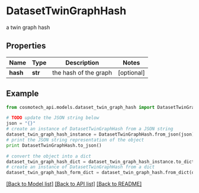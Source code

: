 # DatasetTwinGraphHash

a twin graph hash

## Properties

Name | Type | Description | Notes
------------ | ------------- | ------------- | -------------
**hash** | **str** | the hash of the graph | [optional] 

## Example

```python
from cosmotech_api.models.dataset_twin_graph_hash import DatasetTwinGraphHash

# TODO update the JSON string below
json = "{}"
# create an instance of DatasetTwinGraphHash from a JSON string
dataset_twin_graph_hash_instance = DatasetTwinGraphHash.from_json(json)
# print the JSON string representation of the object
print DatasetTwinGraphHash.to_json()

# convert the object into a dict
dataset_twin_graph_hash_dict = dataset_twin_graph_hash_instance.to_dict()
# create an instance of DatasetTwinGraphHash from a dict
dataset_twin_graph_hash_form_dict = dataset_twin_graph_hash.from_dict(dataset_twin_graph_hash_dict)
```
[[Back to Model list]](../README.md#documentation-for-models) [[Back to API list]](../README.md#documentation-for-api-endpoints) [[Back to README]](../README.md)



